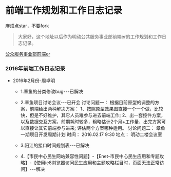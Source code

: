 # 前端工作规划和工作日志记录

麻烦点star，不要fork

> 大家好，这个地址以后作为明动公共服务事业部前端er的工作规划和工作日志记录。

[公众服务事业部前端er](https://github.com/zzm1988/logbook)

### 2016年前端工作日志记录

* 2016年2月份-周卓明
  * 1.章鱼的分类修改bug---已解决
  * 2.章鱼项目讨论会议---已开会
    讨论问题一：
    根据目前原型的调整的方案，前端给出两种解决方案：
    1、按照原型效果图直接一个一个做，比较快，但是不好维护，其它人员难参与进去前端工作;
    2、出一套控件方案，以及数据交互方案，前期耗时较多，粗略估计2个月+工作量，出完方案可以直接让其它前端参与进来;
    评估两个方案哪种适用。
    讨论问题二：
    章鱼一期项目开发周期计划
    时间：
    2016.02.17 9:30
    地点：
    明动二楼会议室

  * 3.阳江的接口时间规划表---已解决
  * 4.【市民中心民生网站兼容性问题】-【Enet-市民中心民生应用和专题攻略】-【使用ie8浏览器访问民生应用和主题攻略栏目时，页面无法正常访问】---解决

